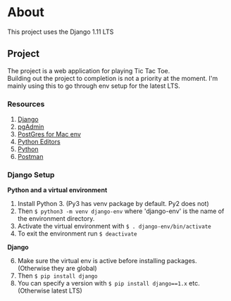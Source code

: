 # About

This project uses the Django 1.11 LTS  

## Project

The project is a web application for playing Tic Tac Toe.  
Building out the project to completion is not a priority 
at the moment. I'm mainly using this to go through env setup
for the latest LTS.

### Resources

1. [Django](https://www.djangoproject.com/ "Django Community")
2. [pgAdmin](https://www.pgadmin.org/ "pgAdmin")
3. [PostGres for Mac env](https://postgresapp.com/ "postgresapp")
4. [Python Editors](https://wiki.python.org/moin/PythonEditors "Python Editors")
5. [Python](python.org "Python")
6. [Postman](https://www.getpostman.com/ "Postman")

### Django Setup

__Python and a virtual environment__

1. Install Python 3. (Py3 has venv package by default. Py2 does not)
2. Then `$ python3 -m venv django-env` where 'django-env' is the name of the environment directory.
3. Activate the virtual environment with `$ . django-env/bin/activate`
4. To exit the environment run `$ deactivate`

__Django__

6. Make sure the virtual env is active before installing packages. (Otherwise they are global)
7. Then `$ pip install django`
8. You can specify a version with `$ pip install django==1.x` etc. (Otherwise latest LTS)